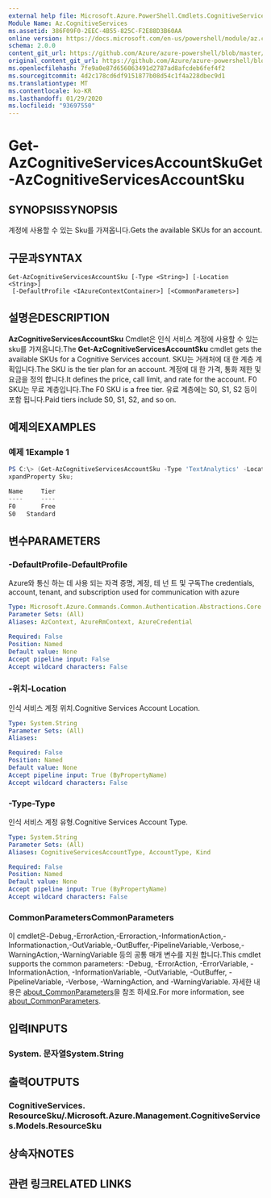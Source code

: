 ```yaml
---
external help file: Microsoft.Azure.PowerShell.Cmdlets.CognitiveServices.dll-Help.xml
Module Name: Az.CognitiveServices
ms.assetid: 386F09F0-2EEC-4B55-825C-F2E88D3B60AA
online version: https://docs.microsoft.com/en-us/powershell/module/az.cognitiveservices/get-azcognitiveservicesaccountsku
schema: 2.0.0
content_git_url: https://github.com/Azure/azure-powershell/blob/master/src/CognitiveServices/CognitiveServices/help/Get-AzCognitiveServicesAccountSku.md
original_content_git_url: https://github.com/Azure/azure-powershell/blob/master/src/CognitiveServices/CognitiveServices/help/Get-AzCognitiveServicesAccountSku.md
ms.openlocfilehash: 7fe9a0e87d656063491d2787ad8afcdeb6fef4f2
ms.sourcegitcommit: 4d2c178cd6df9151877b08d54c1f4a228dbec9d1
ms.translationtype: MT
ms.contentlocale: ko-KR
ms.lasthandoff: 01/29/2020
ms.locfileid: "93697550"
---
```

# <span data-ttu-id="b296d-101">Get-AzCognitiveServicesAccountSku</span><span class="sxs-lookup"><span data-stu-id="b296d-101">Get-AzCognitiveServicesAccountSku</span></span>

## <span data-ttu-id="b296d-102">SYNOPSIS</span><span class="sxs-lookup"><span data-stu-id="b296d-102">SYNOPSIS</span></span>
<span data-ttu-id="b296d-103">계정에 사용할 수 있는 Sku를 가져옵니다.</span><span class="sxs-lookup"><span data-stu-id="b296d-103">Gets the available SKUs for an account.</span></span>

## <span data-ttu-id="b296d-104">구문과</span><span class="sxs-lookup"><span data-stu-id="b296d-104">SYNTAX</span></span>

```
Get-AzCognitiveServicesAccountSku [-Type <String>] [-Location <String>]
 [-DefaultProfile <IAzureContextContainer>] [<CommonParameters>]
```

## <span data-ttu-id="b296d-105">설명은</span><span class="sxs-lookup"><span data-stu-id="b296d-105">DESCRIPTION</span></span>
<span data-ttu-id="b296d-106">**AzCognitiveServicesAccountSku** Cmdlet은 인식 서비스 계정에 사용할 수 있는 sku를 가져옵니다.</span><span class="sxs-lookup"><span data-stu-id="b296d-106">The **Get-AzCognitiveServicesAccountSku** cmdlet gets the available SKUs for a Cognitive Services account.</span></span>
<span data-ttu-id="b296d-107">SKU는 거래처에 대 한 계층 계획입니다.</span><span class="sxs-lookup"><span data-stu-id="b296d-107">The SKU is the tier plan for an account.</span></span>
<span data-ttu-id="b296d-108">계정에 대 한 가격, 통화 제한 및 요금을 정의 합니다.</span><span class="sxs-lookup"><span data-stu-id="b296d-108">It defines the price, call limit, and rate for the account.</span></span>
<span data-ttu-id="b296d-109">F0 SKU는 무료 계층입니다.</span><span class="sxs-lookup"><span data-stu-id="b296d-109">The F0 SKU is a free tier.</span></span>
<span data-ttu-id="b296d-110">유료 계층에는 S0, S1, S2 등이 포함 됩니다.</span><span class="sxs-lookup"><span data-stu-id="b296d-110">Paid tiers include S0, S1, S2, and so on.</span></span>

## <span data-ttu-id="b296d-111">예제의</span><span class="sxs-lookup"><span data-stu-id="b296d-111">EXAMPLES</span></span>

### <span data-ttu-id="b296d-112">예제 1</span><span class="sxs-lookup"><span data-stu-id="b296d-112">Example 1</span></span>
```powershell
PS C:\> (Get-AzCognitiveServicesAccountSku -Type 'TextAnalytics' -Location "westus").Value | Select-Object -E
xpandProperty Sku;

Name     Tier
----     ----
F0       Free
S0   Standard
```

## <span data-ttu-id="b296d-113">변수</span><span class="sxs-lookup"><span data-stu-id="b296d-113">PARAMETERS</span></span>

### <span data-ttu-id="b296d-114">-DefaultProfile</span><span class="sxs-lookup"><span data-stu-id="b296d-114">-DefaultProfile</span></span>
<span data-ttu-id="b296d-115">Azure와 통신 하는 데 사용 되는 자격 증명, 계정, 테 넌 트 및 구독</span><span class="sxs-lookup"><span data-stu-id="b296d-115">The credentials, account, tenant, and subscription used for communication with azure</span></span>

```yaml
Type: Microsoft.Azure.Commands.Common.Authentication.Abstractions.Core.IAzureContextContainer
Parameter Sets: (All)
Aliases: AzContext, AzureRmContext, AzureCredential

Required: False
Position: Named
Default value: None
Accept pipeline input: False
Accept wildcard characters: False
```

### <span data-ttu-id="b296d-116">-위치</span><span class="sxs-lookup"><span data-stu-id="b296d-116">-Location</span></span>
<span data-ttu-id="b296d-117">인식 서비스 계정 위치.</span><span class="sxs-lookup"><span data-stu-id="b296d-117">Cognitive Services Account Location.</span></span>

```yaml
Type: System.String
Parameter Sets: (All)
Aliases:

Required: False
Position: Named
Default value: None
Accept pipeline input: True (ByPropertyName)
Accept wildcard characters: False
```

### <span data-ttu-id="b296d-118">-Type</span><span class="sxs-lookup"><span data-stu-id="b296d-118">-Type</span></span>
<span data-ttu-id="b296d-119">인식 서비스 계정 유형.</span><span class="sxs-lookup"><span data-stu-id="b296d-119">Cognitive Services Account Type.</span></span>

```yaml
Type: System.String
Parameter Sets: (All)
Aliases: CognitiveServicesAccountType, AccountType, Kind

Required: False
Position: Named
Default value: None
Accept pipeline input: True (ByPropertyName)
Accept wildcard characters: False
```

### <span data-ttu-id="b296d-120">CommonParameters</span><span class="sxs-lookup"><span data-stu-id="b296d-120">CommonParameters</span></span>
<span data-ttu-id="b296d-121">이 cmdlet은-Debug,-ErrorAction,-Erroraction,-InformationAction,-Informationaction,-OutVariable,-OutBuffer,-PipelineVariable,-Verbose,-WarningAction,-WarningVariable 등의 공통 매개 변수를 지원 합니다.</span><span class="sxs-lookup"><span data-stu-id="b296d-121">This cmdlet supports the common parameters: -Debug, -ErrorAction, -ErrorVariable, -InformationAction, -InformationVariable, -OutVariable, -OutBuffer, -PipelineVariable, -Verbose, -WarningAction, and -WarningVariable.</span></span> <span data-ttu-id="b296d-122">자세한 내용은 [about_CommonParameters](https://go.microsoft.com/fwlink/?LinkID=113216)을 참조 하세요.</span><span class="sxs-lookup"><span data-stu-id="b296d-122">For more information, see [about_CommonParameters](https://go.microsoft.com/fwlink/?LinkID=113216).</span></span>

## <span data-ttu-id="b296d-123">입력</span><span class="sxs-lookup"><span data-stu-id="b296d-123">INPUTS</span></span>

### <span data-ttu-id="b296d-124">System. 문자열</span><span class="sxs-lookup"><span data-stu-id="b296d-124">System.String</span></span>

## <span data-ttu-id="b296d-125">출력</span><span class="sxs-lookup"><span data-stu-id="b296d-125">OUTPUTS</span></span>

### <span data-ttu-id="b296d-126">CognitiveServices. ResourceSku/.</span><span class="sxs-lookup"><span data-stu-id="b296d-126">Microsoft.Azure.Management.CognitiveServices.Models.ResourceSku</span></span>

## <span data-ttu-id="b296d-127">상속자</span><span class="sxs-lookup"><span data-stu-id="b296d-127">NOTES</span></span>

## <span data-ttu-id="b296d-128">관련 링크</span><span class="sxs-lookup"><span data-stu-id="b296d-128">RELATED LINKS</span></span>
